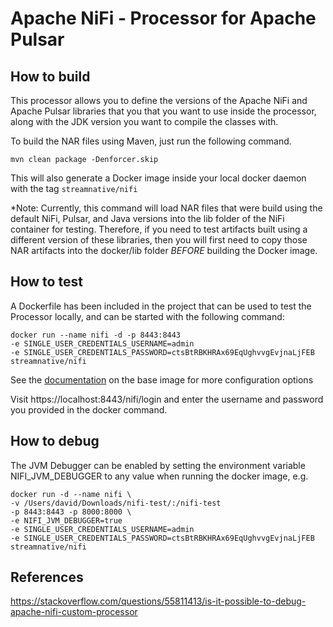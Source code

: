 # Apache NiFi - Processor for Apache Pulsar

## How to build

This processor allows you to define the versions of the Apache NiFi and Apache Pulsar libraries that you that you want to use inside the processor, along with the JDK version you want to compile the classes with. 

To build the NAR files using Maven, just run the following command. 

`mvn clean package -Denforcer.skip`

This will also generate a Docker image inside your local docker daemon with the tag `streamnative/nifi`

*Note: Currently, this command will load NAR files that were build using the default NiFi, Pulsar, and Java versions
into the lib folder of the NiFi container for testing. Therefore, if you need to test artifacts built using a
different version of these libraries, then you will first need to copy those NAR artifacts into the docker/lib folder *BEFORE* building
the Docker image.

## How to test

A Dockerfile has been included in the project that can be used to test the Processor locally, and can be started with the following command:

```
docker run --name nifi -d -p 8443:8443 
-e SINGLE_USER_CREDENTIALS_USERNAME=admin 
-e SINGLE_USER_CREDENTIALS_PASSWORD=ctsBtRBKHRAx69EqUghvvgEvjnaLjFEB 
streamnative/nifi
```

See the [documentation](https://hub.docker.com/r/apache/nifi) on the base image for more configuration options

Visit https://localhost:8443/nifi/login and enter the username and password you provided in the docker command.

## How to debug

The JVM Debugger can be enabled by setting the environment variable NIFI_JVM_DEBUGGER to any value when running the docker image, e.g.

```
docker run -d --name nifi \
-v /Users/david/Downloads/nifi-test/:/nifi-test
-p 8443:8443 -p 8000:8000 \
-e NIFI_JVM_DEBUGGER=true
-e SINGLE_USER_CREDENTIALS_USERNAME=admin
-e SINGLE_USER_CREDENTIALS_PASSWORD=ctsBtRBKHRAx69EqUghvvgEvjnaLjFEB
streamnative/nifi
```

## References
https://stackoverflow.com/questions/55811413/is-it-possible-to-debug-apache-nifi-custom-processor
